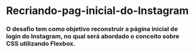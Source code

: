 # Recriando-pag-inicial-do-Instagram

### O desafio tem como objetivo reconstruir a página inicial de login do Instagram, no qual será abordado o conceito sobre CSS utilizando Flexbox.
